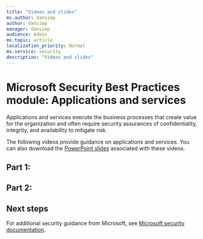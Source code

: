 ```yaml
---
title: "Videos and slides"
ms.author: dansimp
author: dansimp
manager: dansimp
audience: Admin
ms.topic: article
localization_priority: Normal
ms.service: security
description: "Videos and slides"
---
```


# Microsoft Security Best Practices module: Applications and services
Applications and services execute the business processes that create value for the organization and often require security assurances of confidentiality, integrity, and availability to mitigate risk.

The following videos provide guidance on applications and services. You can also download the [PowerPoint slides](/microsoft-365/downloads/security-compass-presentation.pptx) associated with these videos.

## Part 1:

## Part 2:

## Next steps

For additional security guidance from Microsoft, see [Microsoft security documentation](/security/).
